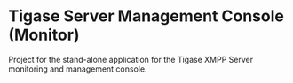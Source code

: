 # Tigase Server Management Console (Monitor)

Project for the stand-alone application for the Tigase XMPP Server monitoring and management console.
